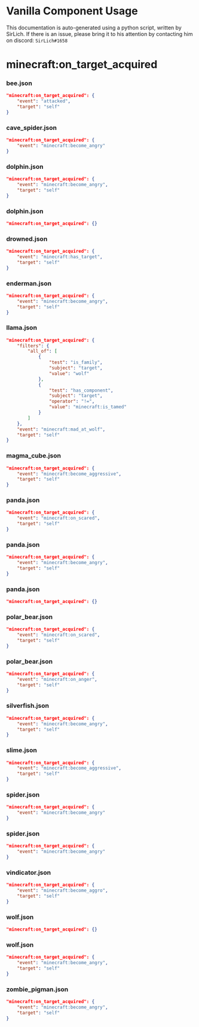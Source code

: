 # Vanilla Component Usage
This documentation is auto-generated using a python script, written by SirLich. If there is an issue, please bring it to his attention by contacting him on discord: `SirLich#1658`

# minecraft:on_target_acquired
### bee.json
```JSON
"minecraft:on_target_acquired": {
    "event": "attacked",
    "target": "self"
}
```

### cave_spider.json
```JSON
"minecraft:on_target_acquired": {
    "event": "minecraft:become_angry"
}
```

### dolphin.json
```JSON
"minecraft:on_target_acquired": {
    "event": "minecraft:become_angry",
    "target": "self"
}
```

### dolphin.json
```JSON
"minecraft:on_target_acquired": {}
```

### drowned.json
```JSON
"minecraft:on_target_acquired": {
    "event": "minecraft:has_target",
    "target": "self"
}
```

### enderman.json
```JSON
"minecraft:on_target_acquired": {
    "event": "minecraft:become_angry",
    "target": "self"
}
```

### llama.json
```JSON
"minecraft:on_target_acquired": {
    "filters": {
        "all_of": [
            {
                "test": "is_family",
                "subject": "target",
                "value": "wolf"
            },
            {
                "test": "has_component",
                "subject": "target",
                "operator": "!=",
                "value": "minecraft:is_tamed"
            }
        ]
    },
    "event": "minecraft:mad_at_wolf",
    "target": "self"
}
```

### magma_cube.json
```JSON
"minecraft:on_target_acquired": {
    "event": "minecraft:become_aggressive",
    "target": "self"
}
```

### panda.json
```JSON
"minecraft:on_target_acquired": {
    "event": "minecraft:on_scared",
    "target": "self"
}
```

### panda.json
```JSON
"minecraft:on_target_acquired": {
    "event": "minecraft:become_angry",
    "target": "self"
}
```

### panda.json
```JSON
"minecraft:on_target_acquired": {}
```

### polar_bear.json
```JSON
"minecraft:on_target_acquired": {
    "event": "minecraft:on_scared",
    "target": "self"
}
```

### polar_bear.json
```JSON
"minecraft:on_target_acquired": {
    "event": "minecraft:on_anger",
    "target": "self"
}
```

### silverfish.json
```JSON
"minecraft:on_target_acquired": {
    "event": "minecraft:become_angry",
    "target": "self"
}
```

### slime.json
```JSON
"minecraft:on_target_acquired": {
    "event": "minecraft:become_aggressive",
    "target": "self"
}
```

### spider.json
```JSON
"minecraft:on_target_acquired": {
    "event": "minecraft:become_angry"
}
```

### spider.json
```JSON
"minecraft:on_target_acquired": {
    "event": "minecraft:become_angry"
}
```

### vindicator.json
```JSON
"minecraft:on_target_acquired": {
    "event": "minecraft:become_aggro",
    "target": "self"
}
```

### wolf.json
```JSON
"minecraft:on_target_acquired": {}
```

### wolf.json
```JSON
"minecraft:on_target_acquired": {
    "event": "minecraft:become_angry",
    "target": "self"
}
```

### zombie_pigman.json
```JSON
"minecraft:on_target_acquired": {
    "event": "minecraft:become_angry",
    "target": "self"
}
```

